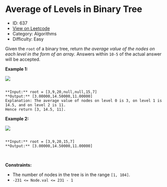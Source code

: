 # Average of Levels in Binary Tree
* ID: 637
* [View on Leetcode](https://leetcode.com/problems/average-of-levels-in-binary-tree)
* Category: Algorithms
* Difficulty: Easy

Given the `root` of a binary tree, return *the average value of the nodes on each level in the form of an array*. Answers within `10-5` of the actual answer will be accepted.
 


**Example 1:**


![](https://assets.leetcode.com/uploads/2021/03/09/avg1-tree.jpg)

```

**Input:** root = [3,9,20,null,null,15,7]
**Output:** [3.00000,14.50000,11.00000]
Explanation: The average value of nodes on level 0 is 3, on level 1 is 14.5, and on level 2 is 11.
Hence return [3, 14.5, 11].

```

**Example 2:**


![](https://assets.leetcode.com/uploads/2021/03/09/avg2-tree.jpg)

```

**Input:** root = [3,9,20,15,7]
**Output:** [3.00000,14.50000,11.00000]

```

 


**Constraints:**


* The number of nodes in the tree is in the range `[1, 104]`.
* `-231 <= Node.val <= 231 - 1`



